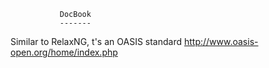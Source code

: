 

               DocBook
               -------

Similar to RelaxNG, t's an OASIS standard
http://www.oasis-open.org/home/index.php